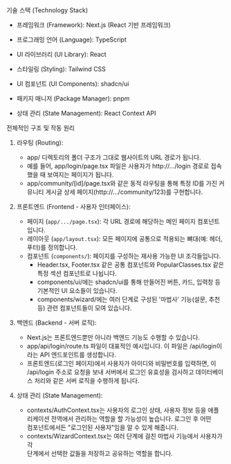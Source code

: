      

  기술 스택 (Technology Stack)

   * 프레임워크 (Framework): Next.js (React 기반 프레임워크)

   * 프로그래밍 언어 (Language): TypeScript
     
   * UI 라이브러리 (UI Library): React

   * 스타일링 (Styling): Tailwind CSS

   * UI 컴포넌트 (UI Components): shadcn/ui

   * 패키지 매니저 (Package Manager): pnpm

   * 상태 관리 (State Management): React Context API


  전체적인 구조 및 작동 원리

   1. 라우팅 (Routing):
       * app/ 디렉토리의 폴더 구조가 그대로 웹사이트의 URL 경로가 됩니다.
       * 예를 들어, app/login/page.tsx 파일은 사용자가 http://.../login 경로로
         접속했을 때 보여지는 페이지가 됩니다.
       * app/community/[id]/page.tsx와 같은 동적 라우팅을 통해 특정 ID를 가진
         커뮤니티 게시글 상세 페이지(http://.../community/123)를 구현합니다.

   2. 프론트엔드 (Frontend - 사용자 인터페이스):
       * 페이지 (`app/.../page.tsx`): 각 URL 경로에 해당하는 메인 페이지
         컴포넌트입니다.
       * 레이아웃 (`app/layout.tsx`): 모든 페이지에 공통으로 적용되는 뼈대(예:
         헤더, 푸터)를 정의합니다.
       * 컴포넌트 (`components/`): 페이지를 구성하는 재사용 가능한 UI
         조각들입니다.
           * Header.tsx, Footer.tsx 같은 공통 컴포넌트와 PopularClasses.tsx 같은
             특정 섹션 컴포넌트로 나뉩니다.
           * components/ui/에는 shadcn/ui를 통해 만들어진 버튼, 카드, 입력창 등
             기본적인 UI 요소들이 있습니다.
           * components/wizard/에는 여러 단계로 구성된 '마법사' 기능(설문, 추천
             등) 관련 컴포넌트들이 모여 있습니다.

   3. 백엔드 (Backend - 서버 로직):
       * Next.js는 프론트엔드뿐만 아니라 백엔드 기능도 수행할 수 있습니다.
       * app/api/login/route.ts 파일이 대표적인 예시입니다. 이 파일은
         /api/login이라는 API 엔드포인트를 생성합니다.
       * 프론트엔드(로그인 페이지)에서 사용자가 아이디와 비밀번호를 입력하면, 이
         /api/login 주소로 요청을 보내 서버에서 로그인 유효성을 검사하고
         데이터베이스 처리와 같은 서버 로직을 수행하게 됩니다.

   4. 상태 관리 (State Management):
       * contexts/AuthContext.tsx는 사용자의 로그인 상태, 사용자 정보 등을
         애플리케이션 전역에서 관리하는 역할을 할 가능성이 높습니다. 로그인 후 어떤      
         컴포넌트에서든 "로그인된 사용자"임을 알 수 있게 해줍니다.
       * contexts/WizardContext.tsx는 여러 단계에 걸친 마법사 기능에서 사용자가 각       
         단계에서 선택한 값들을 저장하고 공유하는 역할을 합니다.

<!---
liljeongmin/liljeongmin is a ✨ special ✨ repository because its `README.md` (this file) appears on your GitHub profile.
You can click the Preview link to take a look at your changes.
--->
